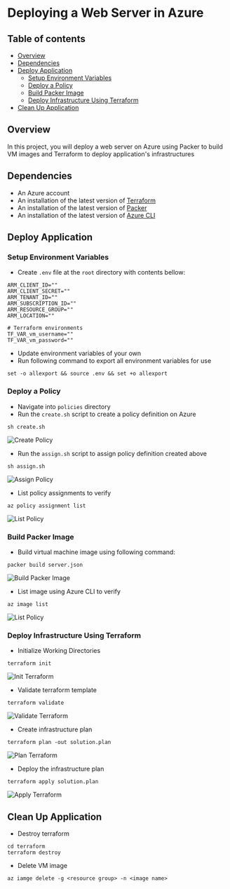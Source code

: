 # Deploying a Web Server in Azure
## Table of contents
- [Overview](#overview)
- [Dependencies](#dependencies)
- [Deploy Application](#deploy-application)
    - [Setup Environment Variables](#setup-environment-variables)
    - [Deploy a Policy](#deploy-a-policy)
    - [Build Packer Image](#build-packer-image)
    - [Deploy Infrastructure Using Terraform](#deploy-infrastructure-using-terraform)
- [Clean Up Application](#clean-up-application)

## Overview

In this project, you will deploy a web server on Azure using Packer to build VM images and Terraform to deploy application's infrastructures
## Dependencies
- An Azure account
- An installation of the latest version of [Terraform](#https://developer.hashicorp.com/terraform/install)
- An installation of the latest version of [Packer](#https://developer.hashicorp.com/packer/install)
- An installation of the latest version of [Azure CLI](#https://learn.microsoft.com/en-us/cli/azure/)

## Deploy Application
### Setup Environment Variables
- Create ```.env``` file at the ```root``` directory with contents bellow:
```
ARM_CLIENT_ID=""
ARM_CLIENT_SECRET=""
ARM_TENANT_ID=""
ARM_SUBSCRIPTION_ID=""
ARM_RESOURCE_GROUP=""
ARM_LOCATION=""

# Terraform environments
TF_VAR_vm_username=""
TF_VAR_vm_password=""
```
- Update environment variables of your own
- Run following command to export all environment variables for use
```
set -o allexport && source .env && set +o allexport
```

### Deploy a Policy
- Navigate into ```policies``` directory
- Run the ```create.sh``` script to create a policy definition on Azure
```
sh create.sh
```
![Create Policy](screenshots/policies/create.png)
- Run the ```assign.sh``` script to assign policy definition created above
```
sh assign.sh
```
![Assign Policy](screenshots/policies/assign.png)
- List policy assignments to verify
```
az policy assignment list
```
![List Policy](screenshots/policies/list.png)

### Build Packer Image
- Build virtual machine image using following command:
```
packer build server.json
```
![Build Packer Image](screenshots/packer/build.png)
- List image using Azure CLI to verify
```
az image list
```
![List Policy](screenshots/packer/list.png)

### Deploy Infrastructure Using Terraform
- Initialize Working Directories
```
terraform init
```
![Init Terraform](screenshots/terraform/init.png)
- Validate terraform template
```
terraform validate
```
![Validate Terraform](screenshots/terraform/validate.png)
- Create infrastructure plan
```
terraform plan -out solution.plan
```
![Plan Terraform](screenshots/terraform/plan.png)
- Deploy the infrastructure plan
```
terraform apply solution.plan
```
![Apply Terraform](screenshots/terraform/apply.png)

## Clean Up Application
- Destroy terraform
```
cd terraform
terraform destroy
```
- Delete VM image
```
az iamge delete -g <resource group> -n <image name>
```